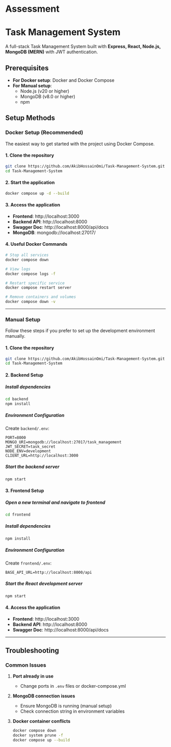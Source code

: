 # Assessment

# Task Management System

A full-stack Task Management System built with **Express, React, Node.js, MongoDB (MERN)** with JWT authentication.

## Prerequisites

- **For Docker setup**: Docker and Docker Compose
- **For Manual setup**: 
  - Node.js (v20 or higher)
  - MongoDB (v8.0 or higher)
  - npm

## Setup Methods

### Docker Setup (Recommended)

The easiest way to get started with the project using Docker Compose.

#### 1. Clone the repository
```bash
git clone https://github.com/AkibHossainOmi/Task-Management-System.git
cd Task-Management-System
```

#### 2. Start the application
```bash
docker compose up -d --build
```

#### 3. Access the application
- **Frontend**: http://localhost:3000
- **Backend API**: http://localhost:8000
- **Swagger Doc**: http://localhost:8000/api/docs
- **MongoDB**: mongodb://localhost:27017/

#### 4. Useful Docker Commands
```bash
# Stop all services
docker compose down

# View logs 
docker compose logs -f

# Restart specific service
docker compose restart server

# Remove containers and volumes
docker compose down -v
```

---

### Manual Setup

Follow these steps if you prefer to set up the development environment manually.

#### 1. Clone the repository
```bash
git clone https://github.com/AkibHossainOmi/Task-Management-System.git
cd Task-Management-System
```

#### 2. Backend Setup

##### Install dependencies
```bash
cd backend
npm install
```

##### Environment Configuration
Create `backend/.env`:
```env
PORT=8000
MONGO_URI=mongodb://localhost:27017/task_management
JWT_SECRET=task_secret
NODE_ENV=development
CLIENT_URL=http://localhost:3000
```

##### Start the backend server
```bash
npm start
```

#### 3. Frontend Setup

##### Open a new terminal and navigate to frontend
```bash
cd frontend
```

##### Install dependencies
```bash
npm install
```

##### Environment Configuration
Create `frontend/.env`:
```env
BASE_API_URL=http://localhost:8000/api
```

##### Start the React development server
```bash
npm start
```

#### 4. Access the application
- **Frontend**: http://localhost:3000
- **Backend API**: http://localhost:8000
- **Swagger Doc**: http://localhost:8000/api/docs

---

## Troubleshooting

### Common Issues

1. **Port already in use**
   - Change ports in `.env` files or docker-compose.yml

2. **MongoDB connection issues**
   - Ensure MongoDB is running (manual setup)
   - Check connection string in environment variables

3. **Docker container conflicts**
   ```bash
   docker compose down
   docker system prune -f
   docker compose up --build
   ```
